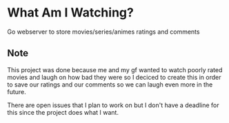 # What Am I Watching?

Go webserver to store movies/series/animes ratings and comments

## Note

This project was done because me and my gf wanted to watch poorly rated movies and laugh on how bad they were so I deciced to create this in order to save our ratings and our comments so we can laugh even more in the future.

There are open issues that I plan to work on but I don't have a deadline for this since the project does what I want.
